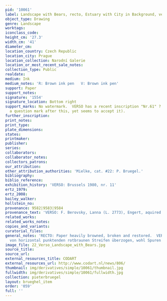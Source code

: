 ```yaml
---
pid: '10061'
label: Landscape with Bears, recto, Estuary with City in Background, verso
object_type: Drawing
genre: Landscape
worktags:
iconclass_code:
height_cm: '27.3'
width_cm: '41'
diameter_cm:
location_country: Czech Republic
location_city: Prague
location_collection: Narodní Galerie
location_or_most_recent_sale_notes:
collection_type: Public
realdate:
medium: Ink
medium_notes: 'R: Brown ink pen   V: Brown ink pen'
support: Paper
support_notes:
signature: '1554'
signature_location: Bottom right
support_marks: No watermark.  VERSO has a recent inscription "Nr.61" ? (Bruegel has
  a question mark after this, yet seems to accept it).
further_inscription:
print_notes:
print_type:
plate_dimensions:
states:
printmaker:
publisher:
series:
collaborators:
collaborator_notes:
collectors_patrons:
our_attribution:
other_attribution_authorities: 'Mielke, cat. #22: P. Bruegel.'
bibliography:
biblio_reference:
exhibition_history: 'VERSO: Brussels 1980, nr. 11'
ertz_1979:
ertz_2008:
bailey_walker:
hollstein_no:
provenance: 9582|9583|9584
provenance_text: 'VERSO: F. Berovsky, Lanna (L. 2773), Engert, aquired 1925.'
related_works:
related_works_notes:
copies_and_variants:
curatorial_files:
general_notes: 'RECTO: Paper heavily browned, broken and restored.  VERSO:  "Papier
  von horizontal punktenden rotbraunen Streifen überzogen, wohl Spuren ehem". '
image_file: 22_Verso_Landscape_with_Bears.jpg
source_title:
source_url:
external_resources_title: CODART
external_resources_url: http://www.codart.nl/news/806/
thumbnail: img/derivatives/simple/10061/thumbnail.jpg
fullwidth: img/derivatives/simple/10061/fullwidth.jpg
collection: pieterbruegel
layout: brueghel_item
order: '059'
full: ''
---
```

